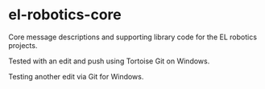 el-robotics-core
================

Core message descriptions and supporting library code for the EL robotics projects. 

Tested with an edit and push using Tortoise Git on Windows. 

Testing another edit via Git for Windows. 
